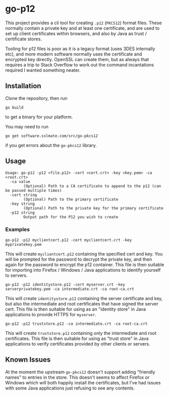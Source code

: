 # go-p12

This project provides a cli tool for creating `.p12` (`PKCS12`) format files. These normally contain a private key and at least one certificate, and are used to set up client certificates within browsers, and also by Java as trust / certificate stores.

Tooling for p12 files is poor as it is a legacy format (uses 3DES internally etc), and more modern software normally uses the certificate and encrypted key directly. OpenSSL can create them, but as always that requires a trip to Stack Overflow to work out the command incantations required I wanted something neater.

## Installation 
Clone the repository, then run

```
go build
```

to get a binary for your platform.

You may need to run

```
go get software.sslmate.com/src/go-pkcs12
```

if you get errors about the `go-pkcs12` library.

## Usage

```
Usage: go-p12 -p12 <file.p12> -cert <cert.crt> -key <key.pem> -ca <root.crt>
  -ca value
        (Optional) Path to a CA certificate to append to the p12 (can be passed multiple times)
  -cert string
        (Optional) Path to the primary certificate
  -key string
        (Optional) Path to the private key for the primary certificate
  -p12 string
        Output path for the P12 you wish to create
```

### Examples

```
go-p12 -p12 myclientcert.p12 -cert myclientcert.crt -key myprivatekey.pem
```

This will create `myclientcert.p12` containing the specified cert and key. You will be prompted for the password to decrypt the private key, and then again for the password to encrypt the p12 container. This file is then suitable for importing into Firefox / Windows / Java applications to identify yourself to servers.

```
go-p12 -p12 identitystore.p12 -cert myserver.crt -key serverprivatekey.pem -ca intermediate.crt -ca root-ca.crt
```

This will create `identitystore.p12` containing the server certificate and key, but also the intermediate and root certificates that have signed the server cert. This file is then suitable for using as an "identity store" in Java applications to provide HTTPS for `myserver`.

```
go-p12 -p12 truststore.p12 -ca intermediate.crt -ca root-ca.crt
```

This will create `truststore.p12` containing only the intermediate and root certificates. This file is then suitable for using as "trust store" in Java applications  to verify certificates provided by other clients or servers.

## Known Issues

At the moment the upstream `go-pkcs12` doesn't support adding "friendly names" to entries in the store. This doesn't seems to affect Firefox or Windows which will both happily install the certificates, but I've had issues with some Java applications just refusing to see any contents.

